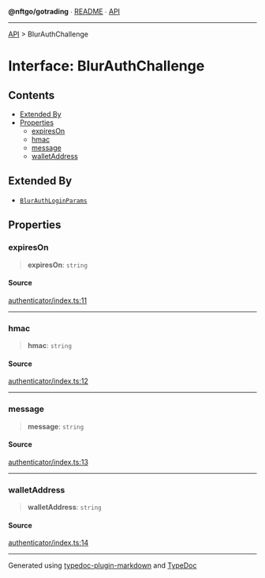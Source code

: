 **@nftgo/gotrading** ∙ [README](../README.md) ∙ [API](../exports.md)

***

[API](../exports.md) > BlurAuthChallenge

# Interface: BlurAuthChallenge

## Contents

- [Extended By](BlurAuthChallenge.md#extended-by)
- [Properties](BlurAuthChallenge.md#properties)
  - [expiresOn](BlurAuthChallenge.md#expireson)
  - [hmac](BlurAuthChallenge.md#hmac)
  - [message](BlurAuthChallenge.md#message)
  - [walletAddress](BlurAuthChallenge.md#walletaddress)

## Extended By

- [`BlurAuthLoginParams`](BlurAuthLoginParams.md)

## Properties

### expiresOn

> **expiresOn**: `string`

#### Source

[authenticator/index.ts:11](https://github.com/NFTGo/GoTrading/blob/1fa3b8d/src/types/authenticator/index.ts#L11)

***

### hmac

> **hmac**: `string`

#### Source

[authenticator/index.ts:12](https://github.com/NFTGo/GoTrading/blob/1fa3b8d/src/types/authenticator/index.ts#L12)

***

### message

> **message**: `string`

#### Source

[authenticator/index.ts:13](https://github.com/NFTGo/GoTrading/blob/1fa3b8d/src/types/authenticator/index.ts#L13)

***

### walletAddress

> **walletAddress**: `string`

#### Source

[authenticator/index.ts:14](https://github.com/NFTGo/GoTrading/blob/1fa3b8d/src/types/authenticator/index.ts#L14)

***

Generated using [typedoc-plugin-markdown](https://www.npmjs.com/package/typedoc-plugin-markdown) and [TypeDoc](https://typedoc.org/)
